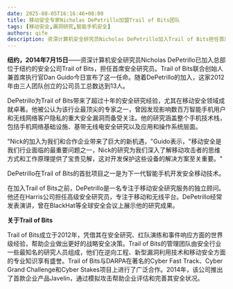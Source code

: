```yaml
---
date: 2025-08-05T16:16:46+08:00
title: 移动安全专家Nicholas DePetrillo加盟Trail of Bits团队
tags: [移动安全,漏洞研究,智能手机安全]
authors: qife
description: 资深计算机安全研究员Nicholas DePetrillo加入Trail of Bits担任首席安全研究员，将专注于移动安全领域的研究工作，包括手机网络基础设施、基带无线电安全以及应用和操作系统层面的安全研究。
---
```


**纽约，2014年7月15日**——资深计算机安全研究员Nicholas DePetrillo已加入总部位于纽约的安全公司Trail of Bits，担任首席安全研究员。Trail of Bits联合创始人兼首席执行官Dan Guido今日宣布了这一任命。随着DePetrillo的加入，这家2012年由三人团队创立的公司员工总数达到13人。

DePetrillo为Trail of Bits带来了超过十年的安全研究经验，尤其在移动安全领域成就卓著。他被公认为该行业最顶尖的专家之一，曾因发现影响数百万智能手机用户和无线网络客户隐私的重大安全漏洞而备受关注。他的研究涵盖整个手机技术栈，包括手机网络基础设施、基带无线电安全研究以及应用和操作系统层面。

"Nick的加入为我们和合作企业带来了巨大的新机遇，"Guido表示，"移动安全是我们行业面临的最重要问题之一，Nick的研究为我们深入了解移动攻击者的思维方式和工作原理提供了宝贵见解，这对开发保护这些设备的解决方案至关重要。"

DePetrillo在Trail of Bits的首批项目之一是为下一代智能手机开发安全移动技术。

在加入Trail of Bits之前，DePetrillo是一名专注于移动安全研究服务的独立顾问。他还在Harris公司担任高级安全研究员，专注于移动和无线平台。DePetrillo经常发表演讲，曾在BlackHat等全球安全会议上展示他的研究成果。

**关于Trail of Bits**

Trail of Bits成立于2012年，凭借其在安全研究、红队演练和事件响应方面的世界级经验，帮助企业做出更好的战略安全决策。Trail of Bits的管理团队由安全行业一些最知名的研究人员组成，他们在逆向工程、新型漏洞利用技术和移动安全方面的专业知识享有盛誉。Trail of Bits与DARPA在著名的Cyber Fast Track、Cyber Grand Challenge和Cyber Stakes项目上进行了广泛合作。2014年，该公司推出了首款企业产品Javelin，通过模拟攻击帮助企业评估和完善其安全状况。